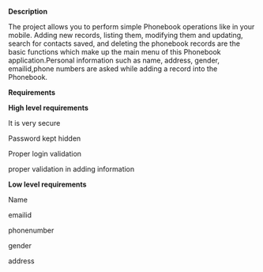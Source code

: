 **Description**

The project  allows you to perform simple Phonebook operations like in your mobile. Adding new records, listing them, modifying them and updating, search for contacts saved, and deleting the phonebook records are the basic functions which make up the main menu of this Phonebook application.Personal information such as name, address, gender, emailid,phone numbers are asked while adding a record into the Phonebook.

**Requirements**

**High level requirements**

It is very secure

Password kept hidden

Proper login validation

proper validation in adding information

**Low level requirements**

Name

emailid

phonenumber

gender

address



